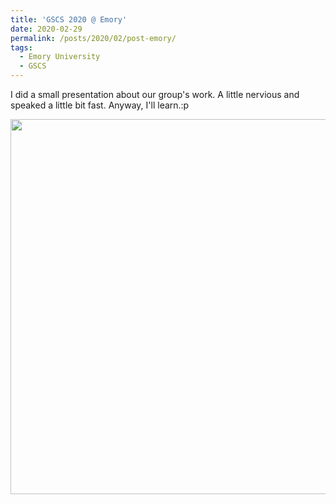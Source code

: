 ```yaml
---
title: 'GSCS 2020 @ Emory'
date: 2020-02-29
permalink: /posts/2020/02/post-emory/
tags:
  - Emory University
  - GSCS
---
```


I did a small presentation about our group's work. A little nervious and speaked a little bit fast. Anyway, I'll learn.:p
<p align="center">
  <img src = "http://PeterZZQ.github.io/images/pic_emory.png" width = "600ptx"/>
</p>
